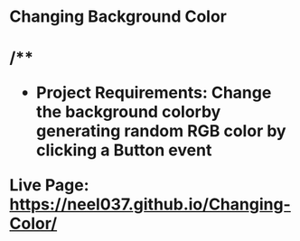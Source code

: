 <h1> Changing Background Color<h1/>
  
  /**
 * Project Requirements: Change the background colorby generating random RGB color by clicking a Button
 event
  
  Live Page: https://neel037.github.io/Changing-Color/
